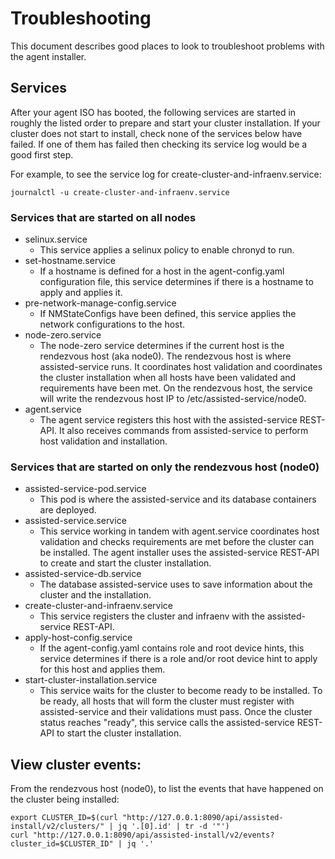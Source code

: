 # Troubleshooting

This document describes good places to look to troubleshoot problems with the agent installer.

## Services

After your agent ISO has booted, the following services are started in roughly the listed order to prepare and start your cluster installation. If your cluster does not start to install, check none of the services below have failed. If one of them has failed then checking its service log would be a good first step.

For example, to see the service log for create-cluster-and-infraenv.service:

````
journalctl -u create-cluster-and-infraenv.service
````

### Services that are started on all nodes
* selinux.service
  - This service applies a selinux policy to enable chronyd to run.
* set-hostname.service 
  - If a hostname is defined for a host in the agent-config.yaml configuration file, this service determines if there is a hostname to apply and applies it.
* pre-network-manage-config.service
  - If NMStateConfigs have been defined, this service applies the network configurations to the host.
* node-zero.service
  - The node-zero service determines if the current host is the rendezvous host (aka node0). The rendezvous host is where assisted-service runs. It coordinates host validation and coordinates the cluster installation when all hosts have been validated and requirements have been met. On the rendezvous host, the service will write the rendezvous host IP to /etc/assisted-service/node0.
* agent.service
  - The agent service registers this host with the assisted-service REST-API. It also receives commands from assisted-service to perform host validation and installation.

### Services that are started on only the rendezvous host (node0)
* assisted-service-pod.service
  - This pod is where the assisted-service and its database containers are deployed.
* assisted-service.service
  - This service working in tandem with agent.service coordinates host validation and checks requirements are met before the cluster can be installed. The agent installer uses the assisted-service REST-API to create and start the cluster installation.
* assisted-service-db.service
  - The database assisted-service uses to save information about the cluster and the installation.
* create-cluster-and-infraenv.service
  - This service registers the cluster and infraenv with the assisted-service REST-API.
* apply-host-config.service
  - If the agent-config.yaml contains role and root device hints, this service determines if there is a role and/or root device hint to apply for this host and applies them.
* start-cluster-installation.service
  - This service waits for the cluster to become ready to be installed. To be ready, all hosts that will form the cluster must register with assisted-service and their validations must pass. Once the cluster status reaches "ready", this service calls the assisted-service REST-API to start the cluster installation.

## View cluster events:

From the rendezvous host (node0), to list the events that have happened on the cluster being installed:

````
export CLUSTER_ID=$(curl "http://127.0.0.1:8090/api/assisted-install/v2/clusters/" | jq '.[0].id' | tr -d '"')
curl "http://127.0.0.1:8090/api/assisted-install/v2/events?cluster_id=$CLUSTER_ID" | jq '.'
````